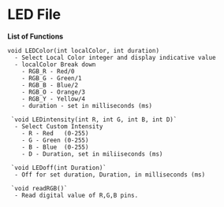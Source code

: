 # **LED File**

   **List of Functions**
  
    
    void LEDColor(int localColor, int duration)
      - Select Local Color integer and display indicative value
      - localColor Break down
        - RGB_R - Red/0
        - RGB_G - Green/1
        - RGB_B - Blue/2
        - RGB_O - Orange/3
        - RGB_Y - Yellow/4
        - duration - set in milliseconds (ms)
        
     `void LEDintensity(int R, int G, int B, int D)`
      - Select Custom Intensity
        - R - Red   (0-255)
        - G - Green (0-255)
        - B - Blue  (0-255)
        - D - Duration, set in miliiseconds (ms)
        
     `void LEDoff(int Duration)`
      - Off for set duration, Duration, in milliseconds (ms)
      
     `void readRGB()`
      - Read digital value of R,G,B pins.
